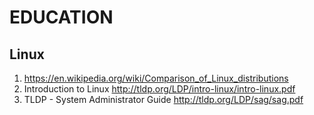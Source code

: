 # EDUCATION

Linux
-------
1. https://en.wikipedia.org/wiki/Comparison_of_Linux_distributions
2. Introduction to Linux http://tldp.org/LDP/intro-linux/intro-linux.pdf
3. TLDP - System Administrator Guide http://tldp.org/LDP/sag/sag.pdf
